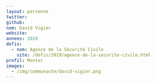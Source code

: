 ```yaml
---
layout: personne
twitter:
github:
nom: David Vigier
website:
annees: 2019
defis:
  - nom: Agence de la Sécurité Civile
    site: /defis/2019/agence-de-la-securite-civile.html
profil: Mentor
images:
  - /img/communaute/david-vigier.png
---
```

